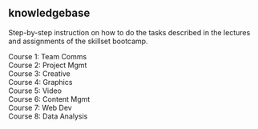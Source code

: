 ## knowledgebase

Step-by-step instruction on how to do the tasks described in the lectures and assignments of the skillset bootcamp.

Course 1: Team Comms  
Course 2: Project Mgmt  
Course 3: Creative  
Course 4: Graphics  
Course 5: Video  
Course 6: Content Mgmt  
Course 7: Web Dev  
Course 8: Data Analysis  

<!-- <img src='img/skillsetbootcamp.png' heigth='400px' width='450px' style='background:none; border:none; box-shadow:none; float:right;'> -->
